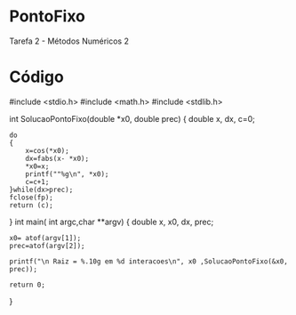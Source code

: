 # PontoFixo

Tarefa 2 - Métodos Numéricos 2

# Código

#include <stdio.h>
#include <math.h>
#include <stdlib.h>

int SolucaoPontoFixo(double *x0, double prec)
{
	double x, dx, c=0;
	
	do
	{
		x=cos(*x0);
		dx=fabs(x- *x0);
		*x0=x;
		printf(""%g\n", *x0);
		c=c+1;
	}while(dx>prec);
	fclose(fp);
	return (c);
}
int main( int argc,char **argv)
{
	double x, x0, dx, prec;
	
	x0= atof(argv[1]);
	prec=atof(argv[2]);
	
	printf("\n Raiz = %.10g em %d interacoes\n", x0 ,SolucaoPontoFixo(&x0, prec));
	
	return 0;
}

